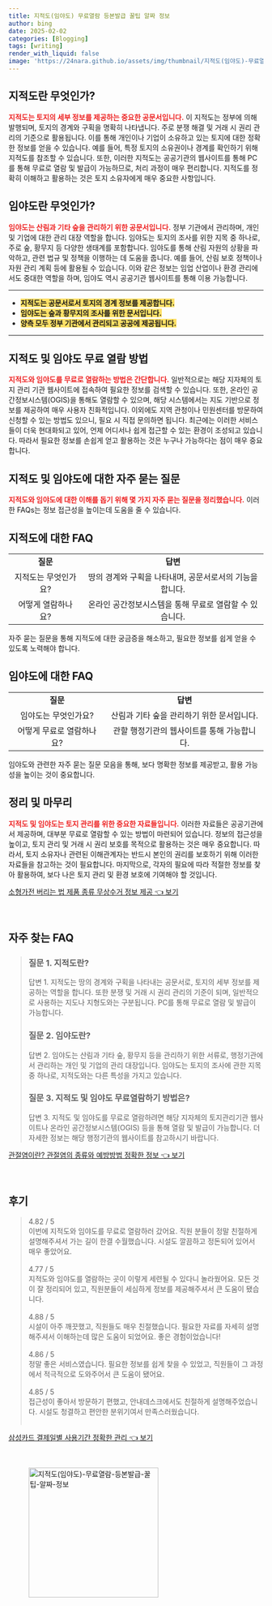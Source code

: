 ```yaml
---
title: 지적도(임야도) 무료열람 등본발급 꿀팁 알짜 정보
author: bing
date: 2025-02-02
categories: [Blogging]
tags: [writing]
render_with_liquid: false
image: 'https://24nara.github.io/assets/img/thumbnail/지적도(임야도)-무료열람-등본발급-꿀팁-알짜-정보.webp'
---
```



<h2 id='지적도-정의'>지적도란 무엇인가?</h2>

<p><b><span style="color: #ee2323;">지적도는 토지의 세부 정보를 제공하는 중요한 공문서입니다.</span></b> 이 지적도는 정부에 의해 발행되며, 토지의 경계와 구획을 명확히 나타냅니다. 주로 분쟁 해결 및 거래 시 권리 관리의 기준으로 활용됩니다. 이를 통해 개인이나 기업이 소유하고 있는 토지에 대한 정확한 정보를 얻을 수 있습니다. 예를 들어, 특정 토지의 소유권이나 경계를 확인하기 위해 지적도를 참조할 수 있습니다. 또한, 이러한 지적도는 공공기관의 웹사이트를 통해 PC를 통해 무료로 열람 및 발급이 가능하므로, 처리 과정이 매우 편리합니다. 지적도를 정확히 이해하고 활용하는 것은 토지 소유자에게 매우 중요한 사항입니다.</p>

<h2 id='임야도-정의'>임야도란 무엇인가?</h2>

<p><b><span style="color: #ee2323;">임야도는 산림과 기타 숲을 관리하기 위한 공문서입니다.</span></b> 정부 기관에서 관리하며, 개인 및 기업에 대한 관리 대장 역할을 합니다. 임야도는 토지의 조사를 위한 지목 중 하나로, 주로 숲, 황무지 등 다양한 생태계를 포함합니다. 임야도를 통해 산림 자원의 상황을 파악하고, 관련 법규 및 정책을 이행하는 데 도움을 줍니다. 예를 들어, 산림 보호 정책이나 자원 관리 계획 등에 활용될 수 있습니다. 이와 같은 정보는 임업 산업이나 환경 관리에서도 중대한 역할을 하며, 임야도 역시 공공기관 웹사이트를 통해 이용 가능합니다.</p>

<hr />

<ul>
    <li><b><span style="background-color: #ffe066;">지적도는 공문서로서 토지의 경계 정보를 제공합니다.</span></b></li>
    <li><b><span style="background-color: #ffe066;">임야도는 숲과 황무지의 조사를 위한 문서입니다.</span></b></li>
    <li><b><span style="background-color: #ffe066;">양측 모두 정부 기관에서 관리되고 공공에 제공됩니다.</span></b></li>
</ul>

<hr />

<h2 id='무료열람-방법'>지적도 및 임야도 무료 열람 방법</h2>

<p><b><span style="color: #ee2323;">지적도와 임야도를 무료로 열람하는 방법은 간단합니다.</span></b> 일반적으로는 해당 지자체의 토지 관리 기관 웹사이트에 접속하여 필요한 정보를 검색할 수 있습니다. 
또한, 온라인 공간정보시스템(OGIS)을 통해도 열람할 수 있으며, 해당 시스템에서는 지도 기반으로 정보를 제공하여 매우 사용자 친화적입니다. 이외에도 지역 관청이나 민원센터를 방문하여 신청할 수 있는 방법도 있으니, 필요 시 직접 문의하면 됩니다. 최근에는 이러한 서비스들이 더욱 현대화되고 있어, 언제 어디서나 쉽게 접근할 수 있는 환경이 조성되고 있습니다. 따라서 필요한 정보를 손쉽게 얻고 활용하는 것은 누구나 가능하다는 점이 매우 중요합니다.</p>

<h2 id='간단한-FAQ'>지적도 및 임야도에 대한 자주 묻는 질문</h2>

<p><b><span style="color: #ee2323;">지적도와 임야도에 대한 이해를 돕기 위해 몇 가지 자주 묻는 질문을 정리했습니다.</span></b> 이러한 FAQs는 정보 접근성을 높이는데 도움을 줄 수 있습니다.</p>

<h2 id='지적도-FAQ'>지적도에 대한 FAQ</h2>

<table>
    <tr>
        <td style="text-align: center; height: 17px;"><b>질문</b></td>
        <td style="text-align: center; height: 17px;"><b>답변</b></td>
    </tr>
    <tr>
        <td style="text-align: center; height: 17px;">지적도는 무엇인가요?</td>
        <td style="text-align: center; height: 17px;">땅의 경계와 구획을 나타내며, 공문서로서의 기능을 합니다.</td>
    </tr>
    <tr>
        <td style="text-align: center; height: 17px;">어떻게 열람하나요?</td>
        <td style="text-align: center; height: 17px;">온라인 공간정보시스템을 통해 무료로 열람할 수 있습니다.</td>
    </tr>
</table>

<p>자주 묻는 질문을 통해 지적도에 대한 궁금증을 해소하고, 필요한 정보를 쉽게 얻을 수 있도록 노력해야 합니다.</p>

<h2 id='임야도-FAQ'>임야도에 대한 FAQ</h2>

<table>
    <tr>
        <td style="text-align: center; height: 17px;"><b>질문</b></td>
        <td style="text-align: center; height: 17px;"><b>답변</b></td>
    </tr>
    <tr>
        <td style="text-align: center; height: 17px;">임야도는 무엇인가요?</td>
        <td style="text-align: center; height: 17px;">산림과 기타 숲을 관리하기 위한 문서입니다.</td>
    </tr>
    <tr>
        <td style="text-align: center; height: 17px;">어떻게 무료로 열람하나요?</td>
        <td style="text-align: center; height: 17px;">관할 행정기관의 웹사이트를 통해 가능합니다.</td>
    </tr>
</table>

<p>임야도와 관련한 자주 묻는 질문 모음을 통해, 보다 명확한 정보를 제공받고, 활용 가능성을 높이는 것이 중요합니다.</p>

<h2 id='마무리-정리'>정리 및 마무리</h2>

<p><b><span style="color: #ee2323;">지적도 및 임야도는 토지 관리를 위한 중요한 자료들입니다.</span></b> 이러한 자료들은 공공기관에서 제공하며, 대부분 무료로 열람할 수 있는 방법이 마련되어 있습니다. 정보의 접근성을 높이고, 토지 관리 및 거래 시 권리 보호를 목적으로 활용하는 것은 매우 중요합니다. 따라서, 토지 소유자나 관련된 이해관계자는 반드시 본인의 권리를 보호하기 위해 이러한 자료들을 참고하는 것이 필요합니다. 마지막으로, 각자의 필요에 따라 적절한 정보를 찾아 활용하여, 보다 나은 토지 관리 및 환경 보호에 기여해야 할 것입니다.</p>


<p><a class="click-button" title="소형가전 버리는 법 제품 종류 무상수거 정보 제공" href="https://24nara.github.io/posts/%EC%86%8C%ED%98%95%EA%B0%80%EC%A0%84-%EB%B2%84%EB%A6%AC%EB%8A%94-%EB%B2%95-%EC%A0%9C%ED%92%88-%EC%A2%85%EB%A5%98-%EB%AC%B4%EC%83%81%EC%88%98%EA%B1%B0-%EC%A0%95%EB%B3%B4-%EC%A0%9C%EA%B3%B5/" rel="dofollow">소형가전 버리는 법 제품 종류 무상수거 정보 제공 👈 보기</a></p><br>
<h2 id='자주_찾는_FAQ'>자주 찾는 FAQ</h2>
<div itemscope="" itemtype="https://schema.org/FAQPage"> 
<blockquote> 
<div itemscope="" itemprop="mainEntity" itemtype="https://schema.org/Question"> 
<h3 itemprop="name">질문 1. 지적도란?</h3> 
<div itemscope="" itemprop="acceptedAnswer" itemtype="https://schema.org/Answer"> 
<span itemprop="text"> 
<p>답변 1. 지적도는 땅의 경계와 구획을 나타내는 공문서로, 토지의 세부 정보를 제공하는 역할을 합니다. 또한 분쟁 및 거래 시 권리 관리의 기준이 되며, 일반적으로 사용하는 지도나 지형도와는 구분됩니다. PC를 통해 무료로 열람 및 발급이 가능합니다.</p> 
</span> 
</div> 
</div> 
<div itemscope="" itemprop="mainEntity" itemtype="https://schema.org/Question"> 
<h3 itemprop="name">질문 2. 임야도란?</h3> 
<div itemscope="" itemprop="acceptedAnswer" itemtype="https://schema.org/Answer"> 
<span itemprop="text"> 
<p>답변 2. 임야도는 산림과 기타 숲, 황무지 등을 관리하기 위한 서류로, 행정기관에서 관리하는 개인 및 기업의 관리 대장입니다. 임야도는 토지의 조사에 관한 지목 중 하나로, 지적도와는 다른 특성을 가지고 있습니다.</p> 
</span> 
</div> 
</div> 
<div itemscope="" itemprop="mainEntity" itemtype="https://schema.org/Question"> 
<h3 itemprop="name">질문 3. 지적도 및 임야도 무료열람하기 방법은?</h3> 
<div itemscope="" itemprop="acceptedAnswer" itemtype="https://schema.org/Answer"> 
<span itemprop="text"> 
<p>답변 3. 지적도 및 임야도를 무료로 열람하려면 해당 지자체의 토지관리기관 웹사이트나 온라인 공간정보시스템(OGIS) 등을 통해 열람 및 발급이 가능합니다. 더 자세한 정보는 해당 행정기관의 웹사이트를 참고하시기 바랍니다.</p> 
</span> 
</div> 
</div> 
</blockquote> 
</div>
<p><a class="click-button" title="관절염이란? 관절염의 종류와 예방방법 정확한 정보" href="https://24nara.github.io/posts/%EA%B4%80%EC%A0%88%EC%97%BC%EC%9D%B4%EB%9E%80-%EA%B4%80%EC%A0%88%EC%97%BC%EC%9D%98-%EC%A2%85%EB%A5%98%EC%99%80-%EC%98%88%EB%B0%A9%EB%B0%A9%EB%B2%95-%EC%A0%95%ED%99%95%ED%95%9C-%EC%A0%95%EB%B3%B4/" rel="dofollow">관절염이란? 관절염의 종류와 예방방법 정확한 정보 👈 보기</a></p><br>
<h2 id='후기'>후기</h2>
<div itemscope itemtype="https://schema.org/Product">
  <blockquote>
  <div itemprop="review" itemscope itemtype="https://schema.org/Review">
      <div itemprop="reviewRating" itemscope itemtype="https://schema.org/Rating"> <span itemprop="ratingValue">4.82</span> / <span itemprop="bestRating">5</span> </div>
      <span itemprop="reviewBody">이번에 지적도와 임야도를 무료로 열람하러 갔어요. 직원 분들이 정말 친절하게 설명해주셔서 가는 길이 한결 수월했습니다. 시설도 깔끔하고 정돈되어 있어서 매우 좋았어요.</span>
  </div>
  <br>
  <div itemprop="review" itemscope itemtype="https://schema.org/Review">
      <div itemprop="reviewRating" itemscope itemtype="https://schema.org/Rating"> <span itemprop="ratingValue">4.77</span> / <span itemprop="bestRating">5</span> </div>
      <span itemprop="reviewBody">지적도와 임야도를 열람하는 곳이 이렇게 세련될 수 있다니 놀라웠어요. 모든 것이 잘 정리되어 있고, 직원분들이 세심하게 정보를 제공해주셔서 큰 도움이 됐습니다.</span>
  </div>
  <br>
  <div itemprop="review" itemscope itemtype="https://schema.org/Review">
      <div itemprop="reviewRating" itemscope itemtype="https://schema.org/Rating"> <span itemprop="ratingValue">4.88</span> / <span itemprop="bestRating">5</span> </div>
      <span itemprop="reviewBody">시설이 아주 깨끗했고, 직원들도 매우 친절했습니다. 필요한 자료를 자세히 설명해주셔서 이해하는데 많은 도움이 되었어요. 좋은 경험이었습니다!</span>
  </div>
  <br>
  <div itemprop="review" itemscope itemtype="https://schema.org/Review">
      <div itemprop="reviewRating" itemscope itemtype="https://schema.org/Rating"> <span itemprop="ratingValue">4.86</span> / <span itemprop="bestRating">5</span> </div>
      <span itemprop="reviewBody">정말 좋은 서비스였습니다. 필요한 정보를 쉽게 찾을 수 있었고, 직원들이 그 과정에서 적극적으로 도와주어서 큰 도움이 됐어요.</span>
  </div>
  <br>
  <div itemprop="review" itemscope itemtype="https://schema.org/Review">
      <div itemprop="reviewRating" itemscope itemtype="https://schema.org/Rating"> <span itemprop="ratingValue">4.85</span> / <span itemprop="bestRating">5</span> </div>
      <span itemprop="reviewBody">접근성이 좋아서 방문하기 편했고, 안내데스크에서도 친절하게 설명해주었습니다. 시설도 청결하고 편안한 분위기여서 만족스러웠습니다.</span>
  </div>
  <br>
  </blockquote>
</div>
<p><a class="click-button" title="삼성카드 결제일별 사용기간 정확한 관리" href="https://24nara.github.io/posts/%EC%82%BC%EC%84%B1%EC%B9%B4%EB%93%9C-%EA%B2%B0%EC%A0%9C%EC%9D%BC%EB%B3%84-%EC%82%AC%EC%9A%A9%EA%B8%B0%EA%B0%84-%EC%A0%95%ED%99%95%ED%95%9C-%EA%B4%80%EB%A6%AC/" rel="dofollow">삼성카드 결제일별 사용기간 정확한 관리 👈 보기</a></p><br>
<figure class="image"><img src="https://24nara.github.io/assets/img/thumbnail/지적도(임야도)-무료열람-등본발급-꿀팁-알짜-정보.webp" alt="지적도(임야도)-무료열람-등본발급-꿀팁-알짜-정보" width="256" height="256"></figure>